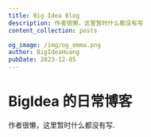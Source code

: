 ```yaml
---
title: Big Idea Blog
description: 作者很懒，这里暂时什么都没有写
content_collection: posts

og_image: /img/og_emma.png
author: BigIdeaHuang
pubDate: 2023-12-05
---
```


# BigIdea 的日常博客

作者很懒，这里暂时什么都没有写.
